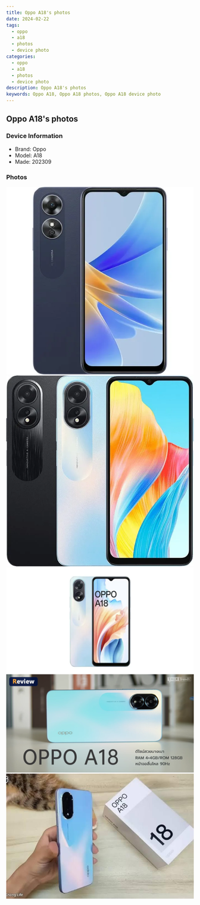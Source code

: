 ```yaml
---
title: Oppo A18's photos
date: 2024-02-22
tags: 
  - oppo
  - a18
  - photos
  - device photo
categories: 
  - oppo
  - a18
  - photos
  - device photo
description: Oppo A18's photos
keywords: Oppo A18, Oppo A18 photos, Oppo A18 device photo
---
```


## Oppo A18's photos

### Device Information

- Brand: Oppo
- Model: A18
- Made: 202309

### Photos

![/images/best-assets/devices/oppo/oppo-a18/1.jpg](/images/best-assets/devices/oppo/oppo-a18/1.jpg)
![/images/best-assets/devices/oppo/oppo-a18/2.jpg](/images/best-assets/devices/oppo/oppo-a18/2.jpg)
![/images/best-assets/devices/oppo/oppo-a18/3.jpg](/images/best-assets/devices/oppo/oppo-a18/3.jpg)
![/images/best-assets/devices/oppo/oppo-a18/4.jpg](/images/best-assets/devices/oppo/oppo-a18/4.jpg)
![/images/best-assets/devices/oppo/oppo-a18/5.jpg](/images/best-assets/devices/oppo/oppo-a18/5.jpg)
